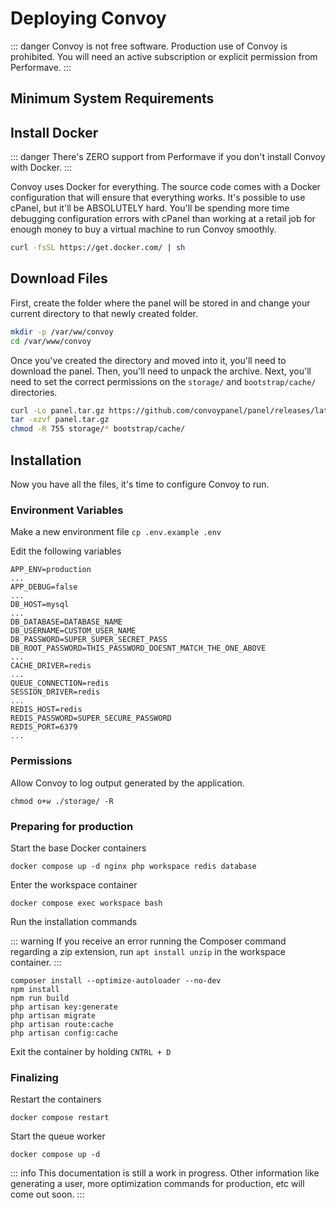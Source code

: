# Deploying Convoy

::: danger
Convoy is not free software. Production use of Convoy is prohibited. You will need an active subscription or explicit permission from Performave.
:::

## Minimum System Requirements



## Install Docker

::: danger
There's ZERO support from Performave if you don't install Convoy with Docker.
:::

Convoy uses Docker for everything. The source code comes with a Docker configuration that will ensure that everything works. It's possible to use cPanel, but it'll be ABSOLUTELY hard. You'll be spending more time debugging configuration errors with cPanel than working at a retail job for enough money to buy a virtual machine to run Convoy smoothly.

```sh
curl -fsSL https://get.docker.com/ | sh
```

## Download Files

First, create the folder where the panel will be stored in and change your current directory to that newly created folder.

```sh
mkdir -p /var/ww/convoy
cd /var/www/convoy
```

Once you've created the directory and moved into it, you'll need to download the panel. Then, you'll need to unpack the archive. Next, you'll need to set the correct permissions on the `storage/` and `bootstrap/cache/` directories.

```sh
curl -Lo panel.tar.gz https://github.com/convoypanel/panel/releases/latest/download/panel.tar.gz
tar -xzvf panel.tar.gz
chmod -R 755 storage/* bootstrap/cache/
```

## Installation

Now you have all the files, it's time to configure Convoy to run.

### Environment Variables

Make a new environment file `cp .env.example .env`

Edit the following variables
```
APP_ENV=production
...
APP_DEBUG=false
...
DB_HOST=mysql
...
DB_DATABASE=DATABASE_NAME
DB_USERNAME=CUSTOM_USER_NAME
DB_PASSWORD=SUPER_SUPER_SECRET_PASS
DB_ROOT_PASSWORD=THIS_PASSWORD_DOESNT_MATCH_THE_ONE_ABOVE
...
CACHE_DRIVER=redis
...
QUEUE_CONNECTION=redis
SESSION_DRIVER=redis
...
REDIS_HOST=redis
REDIS_PASSWORD=SUPER_SECURE_PASSWORD
REDIS_PORT=6379
...
```

### Permissions

Allow Convoy to log output generated by the application.

`chmod o+w ./storage/ -R`

### Preparing for production

Start the base Docker containers

`docker compose up -d nginx php workspace redis database`

Enter the workspace container

`docker compose exec workspace bash`

Run the installation commands

::: warning
If you receive an error running the Composer command regarding a zip extension, run `apt install unzip` in the workspace container.
:::

```
composer install --optimize-autoloader --no-dev
npm install
npm run build
php artisan key:generate
php artisan migrate
php artisan route:cache
php artisan config:cache
```

Exit the container by holding `CNTRL + D`

### Finalizing

Restart the containers

`docker compose restart`

Start the queue worker

`docker compose up -d`

::: info
This documentation is still a work in progress. Other information like generating a user, more optimization commands for production, etc will come out soon.
:::